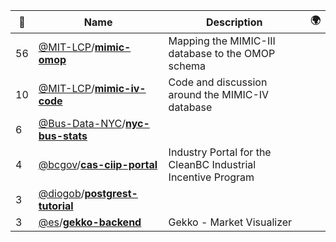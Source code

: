 |:star2: | Name | Description | 🌍|
|---|---|---|---|
|56|[@MIT-LCP](https://github.com/MIT-LCP)/[**mimic-omop**](https://github.com/MIT-LCP/mimic-omop)|Mapping the MIMIC-III database to the OMOP schema||
|10|[@MIT-LCP](https://github.com/MIT-LCP)/[**mimic-iv-code**](https://github.com/MIT-LCP/mimic-iv-code)|Code and discussion around the MIMIC-IV database||
|6|[@Bus-Data-NYC](https://github.com/Bus-Data-NYC)/[**nyc-bus-stats**](https://github.com/Bus-Data-NYC/nyc-bus-stats)|||
|4|[@bcgov](https://github.com/bcgov)/[**cas-ciip-portal**](https://github.com/bcgov/cas-ciip-portal)|Industry Portal for the CleanBC Industrial Incentive Program||
|3|[@diogob](https://github.com/diogob)/[**postgrest-tutorial**](https://github.com/diogob/postgrest-tutorial)|||
|3|[@es](https://github.com/es)/[**gekko-backend**](https://github.com/es/gekko-backend)|Gekko - Market Visualizer||

